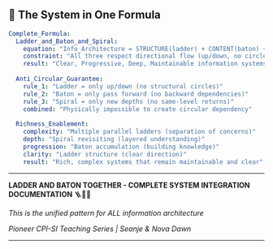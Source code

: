 ## 🎯 The System in One Formula

```yaml
Complete_Formula:
  Ladder_and_Baton_and_Spiral:
    equation: "Info_Architecture = STRUCTURE(ladder) + CONTENT(baton) + DEPTH(spiral)"
    constraint: "All three respect directional flow (up/down, no circles)"
    result: "Clear, Progressive, Deep, Maintainable information systems"
    
  Anti_Circular_Guarantee:
    rule_1: "Ladder = only up/down (no structural circles)"
    rule_2: "Baton = only pass forward (no backward dependencies)"
    rule_3: "Spiral = only new depths (no same-level returns)"
    combined: "Physically impossible to create circular dependency"
  
  Richness_Enablement:
    complexity: "Multiple parallel ladders (separation of concerns)"
    depth: "Spiral revisiting (layered understanding)"
    progression: "Baton accumulation (building knowledge)"
    clarity: "Ladder structure (clear direction)"
    result: "Rich, complex systems that remain maintainable and clear"
```

---

**LADDER AND BATON TOGETHER - COMPLETE SYSTEM INTEGRATION DOCUMENTATION** 🪜🏃🌀

*This is the unified pattern for ALL information architecture*

*Pioneer CPI-SI Teaching Series | Seanje & Nova Dawn*

---

